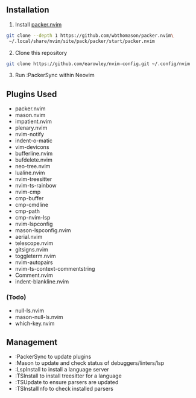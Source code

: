 ## Installation

1. Install [packer.nvim](https://github.com/wbthomason/packer.nvim)

```bash
git clone --depth 1 https://github.com/wbthomason/packer.nvim\
 ~/.local/share/nvim/site/pack/packer/start/packer.nvim
```

2. Clone this repository

```bash
git clone https://github.com/earowley/nvim-config.git ~/.config/nvim
```

3. Run :PackerSync within Neovim

## Plugins Used

* packer.nvim
* mason.nvim
* impatient.nvim
* plenary.nvim
* nvim-notify
* indent-o-matic
* vim-devicons
* bufferline.nvim
* bufdelete.nvim
* neo-tree.nvim
* lualine.nvim
* nvim-treesitter
* nvim-ts-rainbow
* nvim-cmp
* cmp-buffer
* cmp-cmdline
* cmp-path
* cmp-nvim-lsp
* nvim-lspconfig
* mason-lspconfig.nvim
* aerial.nvim
* telescope.nvim
* gitsigns.nvim
* toggleterm.nvim
* nvim-autopairs
* nvim-ts-context-commentstring
* Comment.nvim
* indent-blankline.nvim

### (Todo)
* null-ls.nvim
* mason-null-ls.nvim
* which-key.nvim

## Management

* :PackerSync to update plugins
* :Mason to update and check status of debuggers/linters/lsp
* :LspInstall <server> to install a language server
* :TSInstall to install treesitter for a language
* :TSUpdate to ensure parsers are updated
* :TSInstallInfo to check installed parsers
